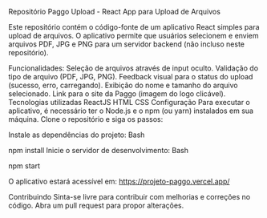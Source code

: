 Repositório Paggo Upload - React App para Upload de Arquivos

Este repositório contém o código-fonte de um aplicativo React simples para upload de arquivos. O aplicativo permite que usuários selecionem e enviem arquivos PDF, JPG e PNG para um servidor backend (não incluso neste repositório).

Funcionalidades:
Seleção de arquivos através de input oculto.
Validação do tipo de arquivo (PDF, JPG, PNG).
Feedback visual para o status do upload (sucesso, erro, carregando).
Exibição do nome e tamanho do arquivo selecionado.
Link para o site da Paggo (imagem do logo clicável).
Tecnologias utilizadas
ReactJS
HTML
CSS
Configuração
Para executar o aplicativo, é necessário ter o Node.js e o npm (ou yarn) instalados em sua máquina. Clone o repositório e siga os passos:

Instale as dependências do projeto:
Bash

npm install
Inicie o servidor de desenvolvimento:
Bash

npm start

O aplicativo estará acessível em: https://projeto-paggo.vercel.app/

Contribuindo
Sinta-se livre para contribuir com melhorias e correções no código. Abra um pull request para propor alterações.
